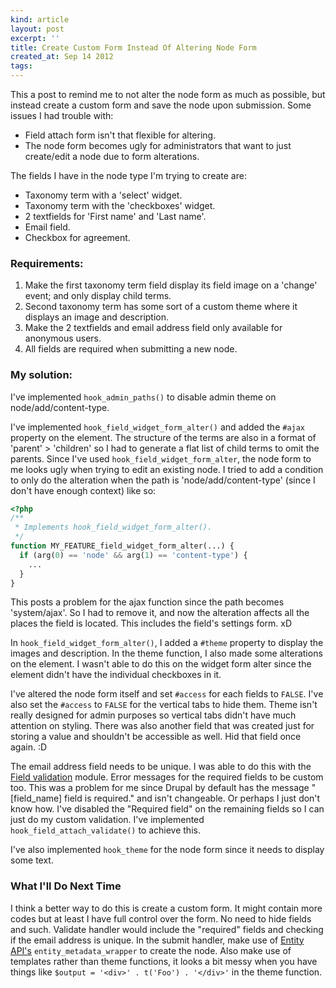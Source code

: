 ```yaml
---
kind: article
layout: post
excerpt: ''
title: Create Custom Form Instead Of Altering Node Form
created_at: Sep 14 2012
tags: 
---
```

This a post to remind me to not alter the node form as much as possible, but instead create a custom form and save the node upon submission. Some issues I had trouble with:

* Field attach form isn't that flexible for altering.
* The node form becomes ugly for administrators that want to just create/edit a node due to form alterations.

The fields I have in the node type I'm trying to create are:

* Taxonomy term with a 'select' widget.
* Taxonomy term with the 'checkboxes' widget.
* 2 textfields for 'First name' and 'Last name'.
* Email field.
* Checkbox for agreement.

### Requirements:

1. Make the first taxonomy term field display its field image on a 'change' event; and only display child terms.
2. Second taxonomy term has some sort of a custom theme where it displays an image and description.
3. Make the 2 textfields and email address field only available for anonymous users.
4. All fields are required when submitting a new node.

### My solution:

I've implemented `hook_admin_paths()` to disable admin theme on node/add/content-type.

I've implemented `hook_field_widget_form_alter()` and added the `#ajax` property on the element. The structure of the terms are also in a format of 'parent' > 'children' so I had to generate a flat list of child terms to omit the parents. Since I've used `hook_field_widget_form_alter`, the node form to me looks ugly when trying to edit an existing node. I tried to add a condition to only do the alteration when the path is 'node/add/content-type' (since I don't have enough context) like so:

~~~ php
<?php
/**
 * Implements hook_field_widget_form_alter().
 */
function MY_FEATURE_field_widget_form_alter(...) {
  if (arg(0) == 'node' && arg(1) == 'content-type') {
    ...
  }
}
~~~

This posts a problem for the ajax function since the path becomes 'system/ajax'. So I had to remove it, and now the alteration affects all the places the field is located. This includes the field's settings form. xD

In `hook_field_widget_form_alter()`, I added a `#theme` property to display the images and description. In the theme function, I also made some alterations on the element. I wasn't able to do this on the widget form alter since the element didn't have the individual checkboxes in it.

I've altered the node form itself and set `#access` for each fields to `FALSE`. I've also set the `#access` to `FALSE` for the vertical tabs to hide them. Theme isn't really designed for admin purposes so vertical tabs didn't have much attention on styling. There was also another field that was created just for storing a value and shouldn't be accessible as well. Hid that field once again. :D

The email address field needs to be unique. I was able to do this with the [Field validation](http://drupal.org/project/field_validation) module. Error messages for the required fields to be custom too. This was a problem for me since Drupal by default has the message "\[field_name\] field is required." and isn't changeable. Or perhaps I just don't know how. I've disabled the "Required field" on the remaining fields so I can just do my custom validation. I've implemented `hook_field_attach_validate()` to achieve this.

I've also implemented `hook_theme` for the node form since it needs to display some text.

### What I'll Do Next Time

I think a better way to do this is create a custom form. It might contain more codes but at least I have full control over the form. No need to hide fields and such. Validate handler would include the "required" fields and checking if the email address is unique. In the submit handler, make use of [Entity API's](http://drupal.org/project/entity) `entity_metadata_wrapper` to create the node. Also make use of templates rather than theme functions, it looks a bit messy when you have things like `$output = '<div>' . t('Foo') . '</div>'` in the theme function.